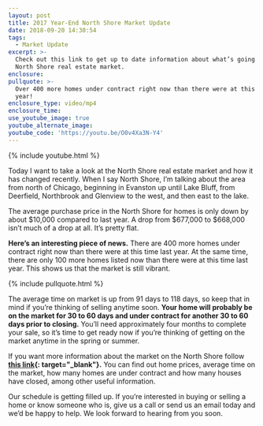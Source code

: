 ```yaml
---
layout: post
title: 2017 Year-End North Shore Market Update
date: 2018-09-20 14:30:54
tags:
  - Market Update
excerpt: >-
  Check out this link to get up to date information about what’s going on in the
  North Shore real estate market.
enclosure:
pullquote: >-
  Over 400 more homes under contract right now than there were at this time last
  year!
enclosure_type: video/mp4
enclosure_time:
use_youtube_image: true
youtube_alternate_image:
youtube_code: 'https://youtu.be/O0v4Xa3N-Y4'
---
```


{% include youtube.html %}

Today I want to take a look at the North Shore real estate market and how it has changed recently. When I say North Shore, I’m talking about the area from north of Chicago, beginning in Evanston up until Lake Bluff, from Deerfield, Northbrook and Glenview to the west, and then east to the lake.

The average purchase price in the North Shore for homes is only down by about $10,000 compared to last year. A drop from $677,000 to $668,000 isn’t much of a drop at all. It’s pretty flat.

**Here’s an interesting piece of news.** There are 400 more homes under contract right now than there were at this time last year. At the same time, there are only 100 more homes listed now than there were at this time last year. This shows us that the market is still vibrant.

{% include pullquote.html %}

The average time on market is up from 91 days to 118 days, so keep that in mind if you’re thinking of selling anytime soon. **Your home will probably be on the market for 30 to 60 days and under contract for another 30 to 60 days prior to closing.** You’ll need approximately four months to complete your sale, so it’s time to get ready now if you’re thinking of getting on the market anytime in the spring or summer.

If you want more information about the market on the North Shore follow **[this link](https://www.spaniakteam.com/blog/up-to-date-market-information-for-the-north-shore/){: target="_blank"}.** You can find out home prices, average time on the market, how many homes are under contract and how many houses have closed, among other useful information.

Our schedule is getting filled up. If you’re interested in buying or selling a home or know someone who is, give us a call or send us an email today and we’d be happy to help. We look forward to hearing from you soon.